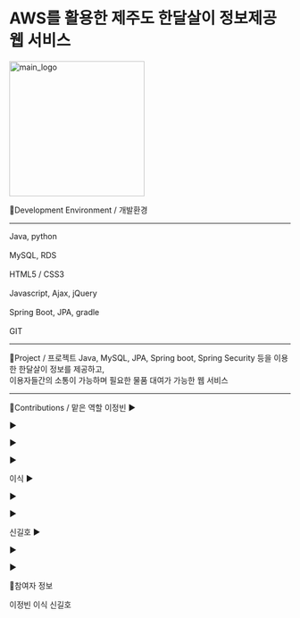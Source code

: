 # AWS를 활용한 제주도 한달살이 정보제공 웹 서비스

<img width="242" alt="main_logo" src="https://user-images.githubusercontent.com/111488162/216569689-8437ca66-b1f5-4bf9-9c78-b1c2466cb9f7.png">

📌Development Environment / 개발환경 <hr>
Java, python <br>  
MySQL, RDS  <br>  
HTML5 / CSS3 <br>  
Javascript, Ajax, jQuery <br>     
Spring Boot, JPA, gradle <br>    
GIT <br>  
<hr>

📌Project / 프로젝트
Java, MySQL, JPA, Spring boot, Spring Security 등을 이용한 한달살이 정보를 제공하고,  
이용자들간의 소통이 가능하며 필요한 물품 대여가 가능한 웹 서비스
<hr>

📌Contributions / 맡은 역할
이정빈
▶

▶

▶

▶

이식
▶

▶

▶

신길호
▶

▶

▶


📌참여자 정보

이정빈
이식
신길호
